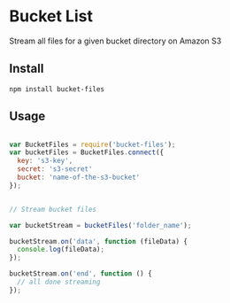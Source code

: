 # Bucket List

Stream all files for a given bucket directory on Amazon S3

## Install

```
npm install bucket-files
```

## Usage

```javascript

var BucketFiles = require('bucket-files');
var bucketFiles = BucketFiles.connect({
  key: 's3-key',
  secret: 's3-secret'
  bucket: 'name-of-the-s3-bucket'
});


// Stream bucket files

var bucketStream = bucketFiles('folder_name');

bucketStream.on('data', function (fileData) {
  console.log(fileData);
});

bucketStream.on('end', function () {
  // all done streaming
});

```
